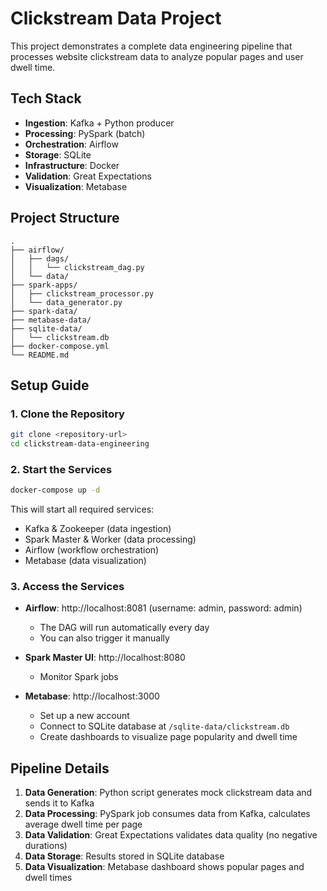 # Clickstream Data Project

This project demonstrates a complete data engineering pipeline that processes website clickstream data to analyze popular pages and user dwell time.

## Tech Stack

- **Ingestion**: Kafka + Python producer
- **Processing**: PySpark (batch)
- **Orchestration**: Airflow
- **Storage**: SQLite
- **Infrastructure**: Docker
- **Validation**: Great Expectations
- **Visualization**: Metabase

## Project Structure

```
.
├── airflow/
│   ├── dags/
│   │   └── clickstream_dag.py
│   └── data/
├── spark-apps/
│   ├── clickstream_processor.py
│   └── data_generator.py
├── spark-data/
├── metabase-data/
├── sqlite-data/
│   └── clickstream.db
├── docker-compose.yml
└── README.md
```

## Setup Guide

### 1. Clone the Repository

```bash
git clone <repository-url>
cd clickstream-data-engineering
```

### 2. Start the Services

```bash
docker-compose up -d
```

This will start all required services:
- Kafka & Zookeeper (data ingestion)
- Spark Master & Worker (data processing)
- Airflow (workflow orchestration)
- Metabase (data visualization)

### 3. Access the Services

- **Airflow**: http://localhost:8081 (username: admin, password: admin)
  - The DAG will run automatically every day
  - You can also trigger it manually

- **Spark Master UI**: http://localhost:8080
  - Monitor Spark jobs

- **Metabase**: http://localhost:3000
  - Set up a new account
  - Connect to SQLite database at `/sqlite-data/clickstream.db`
  - Create dashboards to visualize page popularity and dwell time

## Pipeline Details

1. **Data Generation**: Python script generates mock clickstream data and sends it to Kafka
2. **Data Processing**: PySpark job consumes data from Kafka, calculates average dwell time per page
3. **Data Validation**: Great Expectations validates data quality (no negative durations)
4. **Data Storage**: Results stored in SQLite database
5. **Data Visualization**: Metabase dashboard shows popular pages and dwell times
